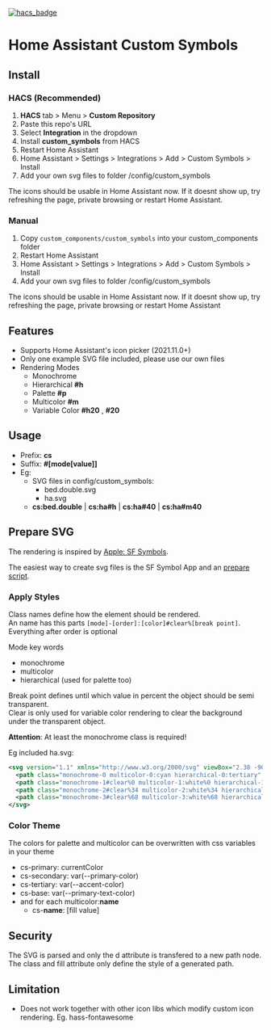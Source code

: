 [![hacs_badge](https://img.shields.io/badge/HACS-Custom-orange.svg)](https://github.com/custom-components/hacs)

# Home Assistant Custom Symbols

## Install

### HACS (Recommended)

1. **HACS** tab > Menu > **Custom Repository**
2. Paste this repo's URL
3. Select **Integration** in the dropdown
4. Install **custom_symbols** from HACS
5. Restart Home Assistant
6. Home Assistant > Settings > Integrations > Add > Custom Symbols > Install
7. Add your own svg files to folder /config/custom_symbols

The icons should be usable in Home Assistant now. If it doesnt show up, try refreshing the page, private browsing or restart Home Assistant.

### Manual

1. Copy `custom_components/custom_symbols` into your custom_components folder
2. Restart Home Assistant
3. Home Assistant > Settings > Integrations > Add > Custom Symbols > Install
4. Add your own svg files to folder /config/custom_symbols

The icons should be usable in Home Assistant now. If it doesnt show up, try refreshing the page, private browsing or restart Home Assistant

## Features

- Supports Home Assistant's icon picker (2021.11.0+)
- Only one example SVG file included, please use our own files
- Rendering Modes
  - Monochrome
  - Hierarchical **#h**
  - Palette **#p**
  - Multicolor **#m**
  - Variable Color **#h20** , **#20**

## Usage

- Prefix: **cs**
- Suffix: **#[mode[value]]**
- Eg:
  - SVG files in config/custom_symbols:
    - bed.double.svg
    - ha.svg
  - **cs:bed.double** | **cs:ha#h** | **cs:ha#40** | **cs:ha#m40**

## Prepare SVG

The rendering is inspired by [Apple: SF Symbols](https://developer.apple.com/sf-symbols/).

The easiest way to create svg files is the SF Symbol App and an [prepare script](https://github.com/m7r/ha-custom-symbols-prepare).

### Apply Styles

Class names define how the element should be rendered.  
An name has this parts
`[mode]-[order]:[color]#clear%[break point]`. Everything after order is optional

Mode key words

- monochrome
- multicolor
- hierarchical (used for palette too)

Break point defines until which value in percent the object should be semi transparent.  
Clear is only used for variable color rendering to clear the background under the transparent object.

**Attention**: At least the monochrome class is required!

Eg included ha.svg:

```xml
<svg version="1.1" xmlns="http://www.w3.org/2000/svg" viewBox="2.38 -90 108 108">
  <path class="monochrome-0 multicolor-0:cyan hierarchical-0:tertiary" fill="#55BEF0" d="M20 …"/>
  <path class="monochrome-1#clear%0 multicolor-1:white%0 hierarchical-1:primary%0" fill="#FFFFFF" d="M56 …"/>
  <path class="monochrome-2#clear%34 multicolor-2:white%34 hierarchical-2:primary%34" fill="#FFFFFF" d="M45 …"/>
  <path class="monochrome-3#clear%68 multicolor-3:white%68 hierarchical-3:primary%68" fill="#FFFFFF" d="M74 …"/>
</svg>
```

### Color Theme

The colors for palette and multicolor can be overwritten with css variables in your theme

- cs-primary: currentColor
- cs-secondary: var(--primary-color)
- cs-tertiary: var(--accent-color)
- cs-base: var(--primary-text-color)
- and for each multicolor:**name**
  - cs-**name**: [fill value]

## Security

The SVG is parsed and only the d attribute is transfered to a new path node.
The class and fill attribute only define the style of a generated path.

## Limitation

- Does not work together with other icon libs which modify custom icon rendering. Eg. hass-fontawesome
